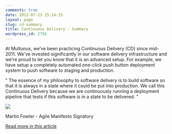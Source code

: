 ```yaml
---
comments: true
date: 2012-07-23 15:14:33
layout: page
slug: cd-summary
title: Continuous Delivery - Summary
wordpress_id: 2756
---
```


At Multunus, we’ve been practicing Continuous Delivery (CD) since mid-2011. We've invested significantly in our software delivery infrastructure and we're proud to let you know that it is an advanced setup. For example, we have setup a completely automated one-click push button deployment system to push software to staging and production.
  



> 
" The essence of my philosophy to software delivery is to build software so that it is always in a state where it could be put into production. We call this Continuous Delivery because we are continuously running a deployment pipeline that tests if this software is in a state to be delivered. "







  ![](http://multunus.com/wp-content/uploads/2012/07/martin_fowler-150x150.jpg)
 

Martin Fowler - Agile Manifesto Signatory


  [Read more in this article](http://martinfowler.com/delivery.html)

